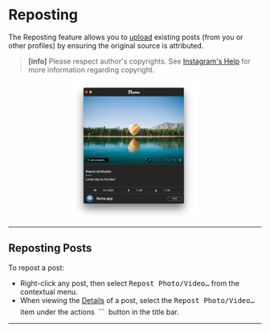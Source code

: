 # Reposting

The Reposting feature allows you to [upload](//views/upload.md) existing posts (from you or other profiles) by ensuring the original source is attributed. 

> **[info]**
> Please respect author's copyrights. See [Instagram's Help](https://help.instagram.com/126382350847838) for more information regarding copyright.

<p style="text-align: center; margin-top: 1em;"><img src="/views/assets/reposting.png" width="50%" height="50%" /></p>

------

## Reposting Posts

To repost a post:

- Right-click any post, then select <kbd>Repost Photo/Video…</kbd> from the contextual menu.
- When viewing the [Details](//views/detailview.md) of a post, select the <kbd>Repost Photo/Video…</kbd> item under the actions <img src="/views/assets/actions-menu.png" width="20" height="20" /> button in the title bar.

-----